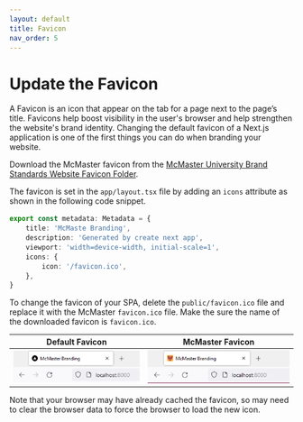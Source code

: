 ```yaml
---
layout: default
title: Favicon
nav_order: 5
---
```

# Update the Favicon

A Favicon is an icon that appear on the tab for a page next to the page’s title. Favicons help boost visibility in the user's browser and help strengthen the website's brand identity. Changing the default favicon of a Next.js application is one of the first things you can do when branding your website.

Download the McMaster favicon from the [McMaster University Brand Standards Website Favicon Folder](https://brand-resources.mcmaster.ca/asset-bank/action/browseItems?categoryId=1516&categoryTypeId=2&cachedCriteria=1).

The favicon is set in the `app/layout.tsx` file by adding an `icons` attribute as shown in the following code snippet.

```ts
export const metadata: Metadata = {
    title: 'McMaste Branding',
    description: 'Generated by create next app',
    viewport: 'width=device-width, initial-scale=1',
    icons: {
        icon: '/favicon.ico',
    },
}
```

To change the favicon of your SPA, delete the `public/favicon.ico` file and replace it with the McMaster `favicon.ico` file. Make the sure the name of the downloaded favicon is `favicon.ico`.

Default Favicon          |  McMaster Favicon
:-------------------------:|:-------------------------:
![old-favicon](assets/img/old-favicon.png)  |  ![new-favicon](assets/img/new-favicon.png)

Note that your browser may have already cached the favicon, so may need to clear the browser data to force the browser to load the new icon.